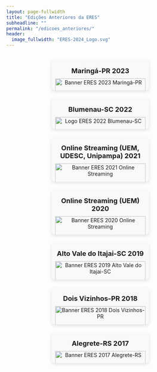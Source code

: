 ```yaml
---
layout: page-fullwidth
title: "Edições Anteriores da ERES"
subheadline: ""
permalink: "/edicoes_anteriores/"
header:
  image_fullwidth: "ERES-2024_Logo.svg"
---
```


<style>
  .edition-container {
    display: flex;
    flex-wrap: wrap;
    justify-content: space-around;
    margin: 20px 0;
  }

  .edition-item {
    width: 48%;
    margin: 10px;
    box-shadow: 0 4px 8px rgba(0, 0, 0, 0.1);
    border-radius: 10px;
    overflow: hidden;
    text-align: center;
    background: #f9f9f9;
    padding: 10px;
  }

  .edition-item img {
    width: 100%;
    height: auto;
    border-bottom: 1px solid #ccc;
  }

  .edition-item b {
    display: block;
    margin: 10px 0;
    font-size: 18px;
  }

  @media (max-width: 768px) {
    .edition-item {
      width: 100%;
    }
  }
</style>

<div class="edition-container">
  <div class="edition-item">
    <b>Maringá-PR 2023</b>
    <a href="https://eres-sbc-br.github.io/eres2023/" target="_blank">
      <img src="{{ site.urlimg }}/BannerERES2023.png" alt="Banner ERES 2023 Maringá-PR">
    </a>
  </div>

  <div class="edition-item">
    <b>Blumenau-SC 2022</b>
    <a href="https://eres-sbc-br.github.io/eres2022/" target="_blank">
      <img src="{{ site.urlimg }}/logo-eres-verde-horizontal%20-%202.png" alt="Logo ERES 2022 Blumenau-SC">
    </a>
  </div>

  <div class="edition-item">
    <b>Online Streaming (UEM, UDESC, Unipampa) 2021</b>
    <a href="https://eres-sbc-br.github.io/eres2021" target="_blank">
      <img src="{{ site.urlimg }}/banner_eres2021.png" alt="Banner ERES 2021 Online Streaming">
    </a>
  </div>

  <div class="edition-item">
    <b>Online Streaming (UEM) 2020</b>
    <a href="http://eres.sbc.org.br/2020" target="_blank">
      <img src="{{ site.urlimg }}/banner_eres2020.png" alt="Banner ERES 2020 Online Streaming">
    </a>
  </div>

  <div class="edition-item">
    <b>Alto Vale do Itajai-SC 2019</b>
    <a href="http://eres.sbc.org.br/2019" target="_blank">
      <img src="{{ site.urlimg }}/eres2019.png" alt="Banner ERES 2019 Alto Vale do Itajai-SC">
    </a>
  </div>

  <div class="edition-item">
    <b>Dois Vizinhos-PR 2018</b>
    <a href="https://coens.dv.utfpr.edu.br/eres" target="_blank">
      <img src="{{ site.urlimg }}/eres2018.png" alt="Banner ERES 2018 Dois Vizinhos-PR">
    </a>
  </div>

  <div class="edition-item">
    <b>Alegrete-RS 2017</b>
    <a href="https://eventos.unipampa.edu.br/eres" target="_blank">
      <img src="{{ site.urlimg }}/eres2017.png" alt="Banner ERES 2017 Alegrete-RS">
    </a>
  </div>
</div>
